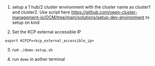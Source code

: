 1. setup a 1 hub/2 cluster environment with the cluster name as cluster1 and cluster2. Use script here https://github.com/open-cluster-management-io/OCM/tree/main/solutions/setup-dev-environment to setup on kind

2. Set the KCP external accessible IP
```script
export KCPIP=<kcp_external_accessible_ip>
```

3. run `./demo-setup.sh`

4. run `demo` in aother terminal
